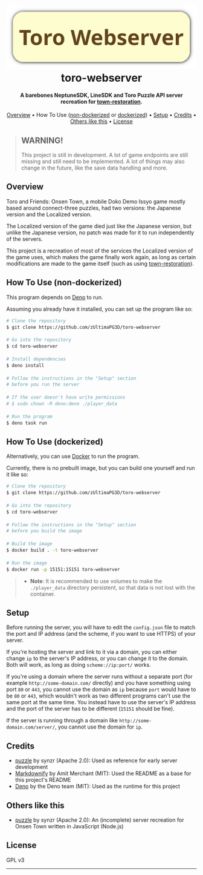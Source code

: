 
<h1 align="center">
  <a href="https://github.com/zUltimaPG3D/toro-webserver/"><img src="IGNORETHIS_markdown_stuff/torowebserver.png" alt="Toro Webserver" width="800"></a>
  <br>
  toro-webserver
  <br>
</h1>

<h4 align="center">A barebones NeptuneSDK, LineSDK and Toro Puzzle API server recreation for <a href="https://github.com/zUltimaPG3D/town-restoration/" target="_blank">town-restoration</a>.</h4>

<p align="center">
  <a href="#overview">Overview</a> •
  How To Use (<a href="#how-to-use-non-dockerized">non-dockerized</a> or <a href="#how-to-use-dockerized">dockerized</a>) •
  <a href="#setup">Setup</a> •
  <a href="#credits">Credits</a> •
  <a href="#others-like-this">Others like this</a> •
  <a href="#license">License</a>
</p>

> ## WARNING!
> This project is still in development. A lot of game endpoints are still missing and still need to be implemented. A lot of things may also change in the future, like the save data handling and more.

## Overview

Toro and Friends: Onsen Town, a mobile Doko Demo Issyo game mostly based around connect-three puzzles, had two versions: the Japanese version and the Localized version.

The Localized version of the game died just like the Japanese version, but unlike the Japanese version, no patch was made for it to run independently of the servers.

This project is a recreation of most of the services the Localized version of the game uses, which makes the game finally work again, as long as certain modifications are made to the game itself (such as using [town-restoration](https://github.com/zUltimaPG3D/town-restoration/)).

## How To Use (non-dockerized)

This program depends on [Deno](https://deno.com/) to run.

Assuming you already have it installed, you can set up the program like so:

```bash
# Clone the repository
$ git clone https://github.com/zUltimaPG3D/toro-webserver

# Go into the repository
$ cd toro-webserver

# Install dependencies
$ deno install

# Follow the instructions in the "Setup" section
# before you run the server

# If the user doesn't have write permissions
# $ sudo chown -R deno:deno ./player_data

# Run the program
$ deno task run
```

## How To Use (dockerized)

Alternatively, you can use [Docker](https://docker.com/) to run the program.

Currently, there is no prebuilt image, but you can build one yourself and run it like so:

```bash
# Clone the repository
$ git clone https://github.com/zUltimaPG3D/toro-webserver

# Go into the repository
$ cd toro-webserver

# Follow the instructions in the "Setup" section
# before you build the image

# Build the image
$ docker build . -t toro-webserver

# Run the image
$ docker run -p 15151:15151 toro-webserver
```

> * **Note**:
> It is recommended to use volumes to make the `./player_data` directory persistent, so that data is not lost with the container.

## Setup

Before running the server, you will have to edit the `config.json` file to match the port and IP address (and the scheme, if you want to use HTTPS) of your server.

If you're hosting the server and link to it via a domain, you can either change `ip` to the server's IP address, or you can change it to the domain. Both will work, as long as doing `scheme://ip:port/` works.

If you're using a domain where the server runs without a separate port (for example `http://some-domain.com/` directly) and you have something using port `80` or `443`, you cannot use the domain as `ip` because `port` would have to be `80` or `443`, which wouldn't work as two different programs can't use the same port at the same time. You instead have to use the server's IP address and the port of the server has to be different (`15151` should be fine).

If the server is running through a domain like `http://some-domain.com/server/`, you cannot use the domain for `ip`.

## Credits

- [puzzle](https://code.autism.net.ru/synzr-archive/puzzle) by synzr (Apache 2.0): Used as reference for early server development
- [Markdownify](https://github.com/amitmerchant1990/electron-markdownify) by Amit Merchant (MIT): Used the README as a base for this project's README
- [Deno](https://deno.com/) by the Deno team (MIT): Used as the runtime for this project

## Others like this

- [puzzle](https://code.autism.net.ru/synzr-archive/puzzle) by synzr (Apache 2.0): An (incomplete) server recreation for Onsen Town written in JavaScript (Node.js) 

## License

GPL v3

---

